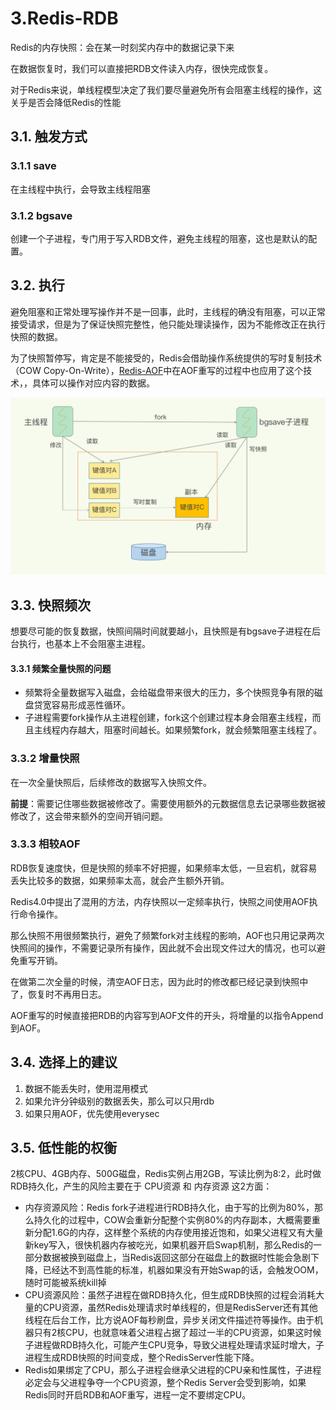 # 3.Redis-RDB

Redis的内存快照：会在某一时刻奖内存中的数据记录下来

在数据恢复时，我们可以直接把RDB文件读入内存，很快完成恢复。

对于Redis来说，单线程模型决定了我们要尽量避免所有会阻塞主线程的操作，这关乎是否会降低Redis的性能

## 3.1. 触发方式

### 3.1.1 save

在主线程中执行，会导致主线程阻塞

### 3.1.2 bgsave

创建一个子进程，专门用于写入RDB文件，避免主线程的阻塞，这也是默认的配置。

## 3.2. 执行

避免阻塞和正常处理写操作并不是一回事，此时，主线程的确没有阻塞，可以正常接受请求，但是为了保证快照完整性，他只能处理读操作，因为不能修改正在执行快照的数据。

为了快照暂停写，肯定是不能接受的，Redis会借助操作系统提供的写时复制技术（COW Copy-On-Write），[Redis-AOF](2.Redis-AOF.md)中在AOF重写的过程中也应用了这个技术，，具体可以操作对应内容的数据。

![img](3.Reids_RDB.assets/4dc5fb99a1c94f70957cce1ffef419cc.jpg)

## 3.3. 快照频次

想要尽可能的恢复数据，快照间隔时间就要越小，且快照是有bgsave子进程在后台执行，也基本上不会阻塞主进程。

#### 3.3.1 频繁全量快照的问题

- 频繁将全量数据写入磁盘，会给磁盘带来很大的压力，多个快照竞争有限的磁盘贷宽容易形成恶性循环。
- 子进程需要fork操作从主进程创建，fork这个创建过程本身会阻塞主线程，而且主线程内存越大，阻塞时间越长。如果频繁fork，就会频繁阻塞主线程了。

### 3.3.2 增量快照

在一次全量快照后，后续修改的数据写入快照文件。

**前提**：需要记住哪些数据被修改了。需要使用额外的元数据信息去记录哪些数据被修改了，这会带来额外的空间开销问题。

### 3.3.3 相较AOF

RDB恢复速度快，但是快照的频率不好把握，如果频率太低，一旦宕机，就容易丢失比较多的数据，如果频率太高，就会产生额外开销。

Redis4.0中提出了混用的方法，内存快照以一定频率执行，快照之间使用AOF执行命令操作。

那么快照不用很频繁执行，避免了频繁fork对主线程的影响，AOF也只用记录两次快照间的操作，不需要记录所有操作，因此就不会出现文件过大的情况，也可以避免重写开销。

在做第二次全量的时候，清空AOF日志，因为此时的修改都已经记录到快照中了，恢复时不再用日志。

AOF重写的时候直接把RDB的内容写到AOF文件的开头，将增量的以指令Append到AOF。

## 3.4. 选择上的建议

1. 数据不能丢失时，使用混用模式 
2. 如果允许分钟级别的数据丢失，那么可以只用rdb
3. 如果只用AOF，优先使用everysec

## 3.5. 低性能的权衡

2核CPU、4GB内存、500G磁盘，Redis实例占用2GB，写读比例为8:2，此时做RDB持久化，产生的风险主要在于 CPU资源 和 内存资源 这2方面：

- 内存资源风险：Redis fork子进程进行RDB持久化，由于写的比例为80%，那么持久化的过程中，COW会重新分配整个实例80%的内存副本，大概需要重新分配1.6G的内存，这样整个系统的内存使用接近饱和，如果父进程又有大量新key写入，很快机器内存被吃光，如果机器开启Swap机制，那么Redis的一部分数据被换到磁盘上，当Redis返回这部分在磁盘上的数据时性能会急剧下降，已经达不到高性能的标准，机器如果没有开始Swap的话，会触发OOM，随时可能被系统kill掉
- CPU资源风险：虽然子进程在做RDB持久化，但生成RDB快照的过程会消耗大量的CPU资源，虽然Redis处理请求时单线程的，但是RedisServer还有其他线程在后台工作，比方说AOF每秒刷盘，异步关闭文件描述符等操作。由于机器只有2核CPU，也就意味着父进程占据了超过一半的CPU资源，如果这时候子进程做RDB持久化，可能产生CPU竞争，导致父进程处理请求延时增大，子进程生成RDB快照的时间变成，整个RedisServer性能下降。
- Redis如果绑定了CPU，那么子进程会继承父进程的CPU亲和性属性，子进程必定会与父进程争夺一个CPU资源，整个Redis Server会受到影响，如果Redis同时开启RDB和AOF重写，进程一定不要绑定CPU。

